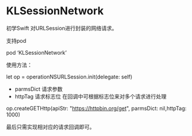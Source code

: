 # KLSessionNetwork

初学Swift 对URLSession进行封装的网络请求。

支持pod

pod  ‘KLSessionNetwork’

使用方法：

let op = operationNSURLSession.init(delegate: self)

*  parmsDict 请求参数
*  httpTag 请求标志位 在回调中可根据标志位来对多个请求进行处理

op.createGETHttp(apiStr: "https://httpbin.org/get", parmsDict: nil,httpTag: 1000)

最后只需实现相对应的请求回调即可。
